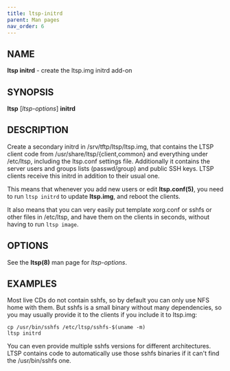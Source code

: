 ```yaml
---
title: ltsp-initrd
parent: Man pages
nav_order: 6
---
```


## NAME
**ltsp initrd** - create the ltsp.img initrd add-on

## SYNOPSIS
**ltsp** [_ltsp-options_] **initrd**

## DESCRIPTION
Create a secondary initrd in /srv/tftp/ltsp/ltsp.img, that contains the LTSP
client code from /usr/share/ltsp/{client,common} and everything under
/etc/ltsp, including the ltsp.conf settings file. Additionally it contains
the server users and groups lists (passwd/group) and public SSH keys.
LTSP clients receive this initrd in addition to their usual one.

This means that whenever you add new users or edit **ltsp.conf(5)**,
you need to run `ltsp initrd` to update **ltsp.img**, and reboot the clients.

It also means that you can very easily put template xorg.conf or sshfs
or other files in /etc/ltsp, and have them on the clients in seconds,
without having to run `ltsp image`.

## OPTIONS
See the **ltsp(8)** man page for _ltsp-options_.

## EXAMPLES
Most live CDs do not contain sshfs, so by default you can only use NFS
home with them. But sshfs is a small binary without many dependencies,
so you may usually provide it to the clients if you include it to ltsp.img:

```shell
cp /usr/bin/sshfs /etc/ltsp/sshfs-$(uname -m)
ltsp initrd
```

You can even provide multiple sshfs versions for different architectures.
LTSP contains code to automatically use those sshfs binaries if it can't
find the /usr/bin/sshfs one.
